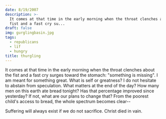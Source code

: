 ```yaml
---
date: 8/19/2007
description: >-
  It comes at that time in the early morning when the throat clenches about the
  fist and a fast cry su...
draft: false
img: gurglingbasin.jpg
tags:
  - republicans
  - lïf
  - hungry
title: thurgling
---
```


It comes at that time in the early morning when the throat clenches about the fist and a fast cry surges toward the stomach: "something is missing". I am meant for something great. What is self or greatness? I do not hesitate to abstain from speculation. What matters at the end of the day? How many men on this earth ate bread tonight? Has that percentage improved since yesterday? If not, what are our plans to change that? From the poorest child's access to bread, the whole spectrum becomes clear--

Suffering will always exist if we do not sacrifice. Christ died in vain.
